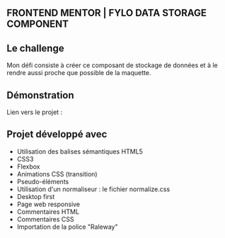 ## FRONTEND MENTOR | FYLO DATA STORAGE COMPONENT

## Le challenge

Mon défi consiste à créer ce composant de stockage de données et à le rendre aussi proche que possible de la maquette.

## Démonstration

Lien vers le projet :

## Projet développé avec

- Utilisation des balises sémantiques HTML5
- CSS3
- Flexbox
- Animations CSS (transition)
- Pseudo-éléments
- Utilisation d'un normaliseur : le fichier normalize.css
- Desktop first
- Page web responsive
- Commentaires HTML
- Commentaires CSS
- Importation de la police "Raleway"
